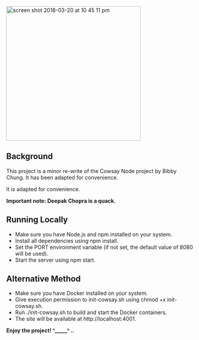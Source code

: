 <img width="357" alt="screen shot 2018-03-20 at 10 45 11 pm" src="https://user-images.githubusercontent.com/8520661/37696081-290403f0-2c91-11e8-9611-2ee8cbbfe877.png">

## Background
This project is a minor re-write of the Cowsay Node project by Bibby Chung. It has been adapted for convenience.

It is adapted for convenience.

**Important note: Deepak Chopra is a quack.**

## Running Locally

   - Make sure you have Node.js and npm installed on your system.
   - Install all dependencies using npm install.
   - Set the PORT environment variable (if not set, the default value of 8080 will be used).
   - Start the server using npm start.

## Alternative Method

   - Make sure you have Docker installed on your system.
   - Give execution permission to init-cowsay.sh using chmod +x init-cowsay.sh.
   - Run ./init-cowsay.sh to build and start the Docker containers.
   - The site will be available at http://localhost:4001.

**Enjoy the project! ^_____^ ..**

